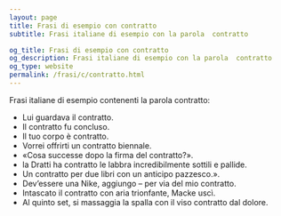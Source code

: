 ```yaml
---
layout: page
title: Frasi di esempio con contratto 
subtitle: Frasi italiane di esempio con la parola  contratto

og_title: Frasi di esempio con contratto 
og_description: Frasi italiane di esempio con la parola  contratto
og_type: website
permalink: /frasi/c/contratto.html
---
```


Frasi italiane di esempio contenenti la parola contratto:


- Lui guardava il contratto.
- Il contratto fu concluso.
- Il tuo corpo è contratto.
- Vorrei offrirti un contratto biennale.
- «Cosa successe dopo la firma del contratto?».
- la Dratti ha contratto le labbra incredibilmente sottili e pallide.
- Un contratto per due libri con un anticipo pazzesco.».
- Dev’essere una Nike, aggiungo – per via del mio contratto.
- Intascato il contratto con aria trionfante, Macke uscì.
- Al quinto set, si massaggia la spalla con il viso contratto dal dolore.
